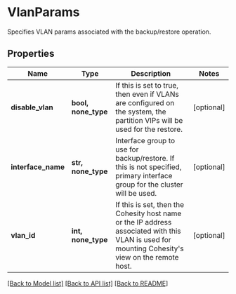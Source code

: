 # VlanParams

Specifies VLAN params associated with the backup/restore operation.

## Properties
Name | Type | Description | Notes
------------ | ------------- | ------------- | -------------
**disable_vlan** | **bool, none_type** | If this is set to true, then even if VLANs are configured on the system, the partition VIPs will be used for the restore. | [optional] 
**interface_name** | **str, none_type** | Interface group to use for backup/restore. If this is not specified, primary interface group for the cluster will be used. | [optional] 
**vlan_id** | **int, none_type** | If this is set, then the Cohesity host name or the IP address associated with this VLAN is used for mounting Cohesity&#39;s view on the remote host. | [optional] 

[[Back to Model list]](../README.md#documentation-for-models) [[Back to API list]](../README.md#documentation-for-api-endpoints) [[Back to README]](../README.md)


